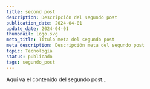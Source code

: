 ```yaml
---
title: second post
description: Descripción del segundo post
publication_date: 2024-04-01
update_date: 2024-04-01
thumbnail: logo.svg
meta_title: Título meta del segundo post
meta_description: Descripción meta del segundo post
topic: Tecnología
status: publicado
tags: segundo_post
---
```


Aquí va el contenido del segundo post...
